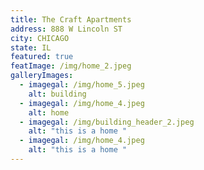 ```yaml
---
title: The Craft Apartments
address: 888 W Lincoln ST
city: CHICAGO
state: IL
featured: true
featImage: /img/home_2.jpeg
galleryImages:
  - imagegal: /img/home_5.jpeg
    alt: building
  - imagegal: /img/home_4.jpeg
    alt: home
  - imagegal: /img/building_header_2.jpeg
    alt: "this is a home "
  - imagegal: /img/home_4.jpeg
    alt: "this is a home "
---
```

